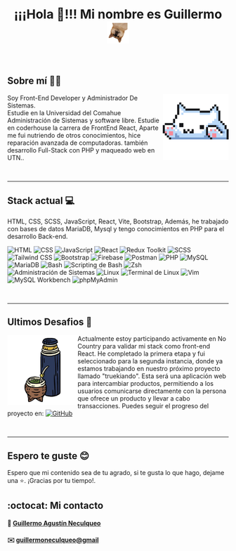 <h1 align="center" border="1" >¡¡¡Hola 🖖!!! Mi nombre es Guillermo <img src="./img/firulais2.png" alt="firulais de cabeza" width="50px" height="50px"></img> </h1>
    </br>

    

## Sobre mí 🧑‍💻 
<img src="./img/gatito.gif" alt="Imagen de trabajo" align="right"  height="150px">

Soy Front-End Developer y Administrador De Sistemas.  
Estudie en la Universidad del Comahue Administración de Sistemas y software libre.
Estudie en coderhouse la carrera de FrontEnd React, Aparte me fui nutriendo de otros conocimientos, hice reparación avanzada de computadoras. también desarrollo Full-Stack con PHP y maqueado web en UTN.. 


</br>


***
## Stack actual 💻
HTML, CSS, SCSS, JavaScript, React, Vite, Bootstrap, Además, he trabajado
con bases de datos MariaDB, Mysql y tengo conocimientos en PHP para el
desarrollo Back-end.

![HTML](https://img.shields.io/badge/-HTML-E34F26?logo=html5&logoColor=white&style=flat)
![CSS](https://img.shields.io/badge/-CSS-1572B6?logo=css3&logoColor=white&style=flat)
![JavaScript](https://img.shields.io/badge/-JavaScript-F7DF1E?logo=javascript&logoColor=white&style=flat)
![React](https://img.shields.io/badge/-React-61DAFB?logo=react&logoColor=white&style=flat)
![Redux Toolkit](https://img.shields.io/badge/-Redux_Toolkit-764ABC?logo=redux&logoColor=white&style=flat)
![SCSS](https://img.shields.io/badge/-SCSS-CC6699?logo=sass&logoColor=white&style=flat)
![Tailwind CSS](https://img.shields.io/badge/-Tailwind%20CSS-38B2AC?logo=tailwind-css&logoColor=white&style=flat)
![Bootstrap](https://img.shields.io/badge/-Bootstrap-7952B3?logo=bootstrap&logoColor=white&style=flat)
![Firebase](https://img.shields.io/badge/-Firebase-FFCA28?logo=firebase&logoColor=white&style=flat)
![Postman](https://img.shields.io/badge/-Postman-FF6C37?logo=postman&logoColor=white&style=flat)
![PHP](https://img.shields.io/badge/-PHP-777BB4?logo=php&logoColor=white&style=flat)
![MySQL](https://img.shields.io/badge/-MySQL-4479A1?logo=mysql&logoColor=white&style=flat)
![MariaDB](https://img.shields.io/badge/-MariaDB-003545?logo=mariadb&logoColor=white&style=flat)
![Bash](https://img.shields.io/badge/-Bash-4EAA25?logo=gnu-bash&logoColor=white&style=flat)
![Scripting de Bash](https://img.shields.io/badge/-Bash_Scripting-4EAA25?logo=gnu-bash&logoColor=white&style=flat)
![Zsh](https://img.shields.io/badge/-Zsh-4EAA25?logo=zsh&logoColor=white&style=flat)
![Administración de Sistemas](https://img.shields.io/badge/-Administración_de_Sistemas-007396?logo=linux&logoColor=white&style=flat)
![Linux](https://img.shields.io/badge/-Linux-FCC624?logo=linux&logoColor=white&style=flat)
![Terminal de Linux](https://img.shields.io/badge/-Terminal_de_Linux-000000?logo=gnubash&logoColor=white&style=flat)
![Vim](https://img.shields.io/badge/-Vim-019733?logo=vim&logoColor=white&style=flat)
![MySQL Workbench](https://img.shields.io/badge/-MySQL_Workbench-4479A1?logo=mysql&logoColor=white&style=flat)
![phpMyAdmin](https://img.shields.io/badge/-phpMyAdmin-4479A1?logo=phpmyadmin&logoColor=white&style=flat)

</br>

***
## Ultimos Desafios 🚀

<img src="./img/mate.png" alt="Imagen de trabajo" align="left"  height="160px" >

Actualmente estoy participando activamente en No Country para validar mi stack como front-end React. He completado la primera etapa y fui seleccionado para la segunda instancia, donde ya estamos trabajando en nuestro próximo proyecto llamado "truekiando". Esta será una aplicación web para intercambiar productos, permitiendo a los usuarios comunicarse directamente con la persona que ofrece un producto y llevar a cabo transacciones. Puedes seguir el progreso del proyecto en: [![GitHub](https://img.shields.io/badge/-GitHub-181717?logo=github&logoColor=white&style=flat)](https://github.com/No-Country/s9-12-t-nest-react)

</br>

***
## Espero te guste 😊 
Espero que mi contenido sea de tu agrado, si te gusta lo que hago, dejame una ⭐. ¡Gracias por tu tiempo!.

## :octocat: Mi contacto
#### :bust_in_silhouette: [Guillermo Agustín Neculqueo](@guillenec)

#### :envelope: [guillermoneculqueo@gmail](guillermoneculqueo@gmail.com)

    
